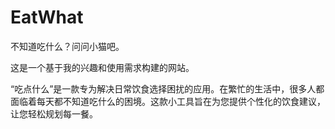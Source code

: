 # EatWhat  
不知道吃什么？问问小猫吧。  

这是一个基于我的兴趣和使用需求构建的网站。  

“吃点什么”是一款专为解决日常饮食选择困扰的应用。在繁忙的生活中，很多人都面临着每天都不知道吃什么的困境。这款小工具旨在为您提供个性化的饮食建议，让您轻松规划每一餐。

